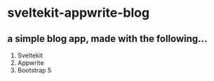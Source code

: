# sveltekit-appwrite-blog

## a simple blog app, made with the following...
1. Sveltekit                                      
2. Appwrite                                        
3. Bootstrap 5                                                
